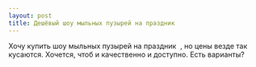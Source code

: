 ```yaml
---
layout: post 
title: Дешёвый шоу мыльных пузырей на праздник ‌ ‌ 
--- 
```

Хочу купить шоу мыльных пузырей на праздник ‌ ‌, но цены везде так кусаются. Хочется, чтоб и качественно и доступно. Есть варианты?